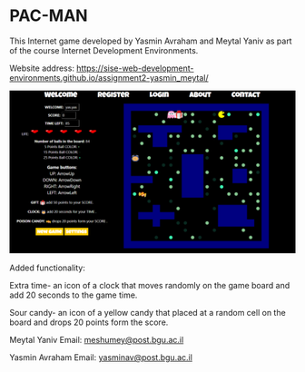 # PAC-MAN

This Internet game developed by Yasmin Avraham and Meytal Yaniv as part of the course Internet Development Environments.
 
Website address: https://sise-web-development-environments.github.io/assignment2-yasmin_meytal/


![picture](images/s.PNG)

Added functionality:

Extra time- an icon of a clock that moves randomly on the game board and add 20 seconds to the game time.

Sour candy- an icon of a yellow candy that placed at a random cell on the board and drops 20 points form the score.



Meytal Yaniv
Email: meshumey@post.bgu.ac.il

Yasmin Avraham
Email:  yasminav@post.bgu.ac.il 
